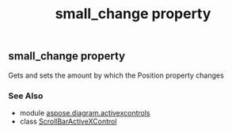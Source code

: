 ﻿---
title: small_change property
second_title: Aspose.Diagram for Python via .NET API References
description: 
type: docs
weight: 190
url: /python-net/aspose.diagram.activexcontrols/scrollbaractivexcontrol/small_change/
is_root: false
---

## small_change property


Gets and sets the amount by which the Position property changes

### See Also
* module [aspose.diagram.activexcontrols](../../)
* class [ScrollBarActiveXControl](/diagram/python-net/aspose.diagram.activexcontrols/scrollbaractivexcontrol)
